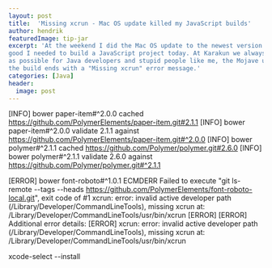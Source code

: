 ```yaml
---
layout: post
title:  'Missing xcrun - Mac OS update killed my JavaScript builds'
author: hendrik
featuredImage: tip-jar
excerpt: 'At the weekend I did the Mac OS update to the newest version "Mojave". While first everything looked
good I needed to build a JavaScript project today. At Karakun we always try to set up JavaScript projects as friendly
as possible for Java developers and stupid people like me, the Mojave update destroyed something on my machine and
the build ends with a "Missing xcrun" error message.'
categories: [Java]
header:
  image: post
---
```




[INFO] bower paper-item#^2.0.0                  cached https://github.com/PolymerElements/paper-item.git#2.1.1
[INFO] bower paper-item#^2.0.0                validate 2.1.1 against https://github.com/PolymerElements/paper-item.git#^2.0.0
[INFO] bower polymer#^2.1.1                     cached https://github.com/Polymer/polymer.git#2.6.0
[INFO] bower polymer#^2.1.1                   validate 2.6.0 against https://github.com/Polymer/polymer.git#^2.1.1




[ERROR] bower font-roboto#^1.0.1                           ECMDERR Failed to execute "git ls-remote --tags --heads https://github.com/PolymerElements/font-roboto-local.git", exit code of #1 xcrun: error: invalid active developer path (/Library/Developer/CommandLineTools), missing xcrun at: /Library/Developer/CommandLineTools/usr/bin/xcrun
[ERROR] 
[ERROR] Additional error details:
[ERROR] xcrun: error: invalid active developer path (/Library/Developer/CommandLineTools), missing xcrun at: /Library/Developer/CommandLineTools/usr/bin/xcrun




xcode-select --install